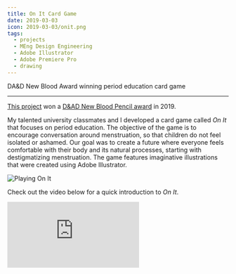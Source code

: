 ```yaml
---
title: On It Card Game
date: 2019-03-03
icon: 2019-03-03/onit.png
tags:
  - projects
  - MEng Design Engineering
  - Adobe Illustrator
  - Adobe Premiere Pro
  - drawing
---
```


DA&D New Blood Award winning period education card game

---

[This project](https://www.dandad.org/awards/new-blood/2019/mckinsey-design-the-case-for-her/3444/on-it/) won a [D&AD New Blood Pencil award](https://www.dandad.org/profiles/jury/517866/mckinsey-design-the-case-for-her/) in 2019.

My talented university classmates and I developed a card game called _On It_ that focuses on period education. The objective of the game is to encourage conversation around menstruation, so that children do not feel isolated or ashamed. Our goal was to create a future where everyone feels comfortable with their body and its natural processes, starting with destigmatizing menstruation. The game features imaginative illustrations that were created using Adobe Illustrator.

![Playing On It](/assets/2019-03-03/onit-playing.JPG)

Check out the video below for a quick introduction to _On It_.

<div class="video-container">
<iframe src="https://www.youtube.com/embed/vwKYpNPGtRU?modestbranding=1&showinfo=0&fs=0" frameborder="0" allow="accelerometer; autoplay; clipboard-write; encrypted-media; gyroscope; picture-in-picture; web-share" allowfullscreen></iframe>
</div>
